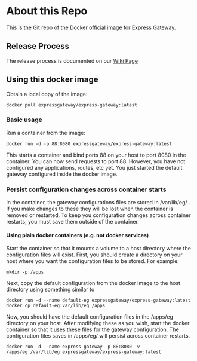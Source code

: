 # About this Repo

This is the Git repo of the Docker [official image](https://docs.docker.com/docker-hub/official_repos/) for [Express Gateway](https://express-gateway.io/).

## Release Process

The release process is documented on our [Wiki Page](https://github.com/ExpressGateway/express-gateway/wiki/Express-Gateway-Release-Process)

## Using this docker image

Obtain a local copy of the image:
```
docker pull expressgateway/express-gateway:latest
```

### Basic usage

Run a container from the image:
```
docker run -d -p 88:8080 expressgateway/express-gateway:latest
```
This starts a container and bind ports 88 on your host to port 8080 in the container.  You can now send requests to port 88.  However, you have not configured any applications, routes, etc yet.  You just started the default gateway configured inside the docker image.

### Persist configuration changes across container starts

In the container, the gateway configurations files are stored in /var/lib/eg/ .  If you make changes to these they will be lost when the container is removed or restarted.  To keep you configuration changes across container restarts, you must save them outside of the container. 

#### Using plain docker containers (e.g. not docker services)

Start the container so that it mounts a volume to a host directory where the configuration files will exist.  First, you should create a directory on your host where you want the configuration files to be stored.  For example:
```
mkdir -p /apps
```

Next, copy the default configuration from the docker image to the host directory using something similar to
```
docker run -d --name default-eg expressgateway/express-gateway:latest
docker cp default-eg:var/lib/eg /apps
```
Now, you should have the default configuration files in the /apps/eg directory on your host.  After modifying these as you wish, start the docker container so that it uses these files for the gateway configuration.  The configuration files saves in /apps/eg/ will persist across container restarts.
```
docker run -d --name express-gateway -p 88:8080 -v /apps/eg:/var/lib/eg expressgateway/express-gateway:latest
```
